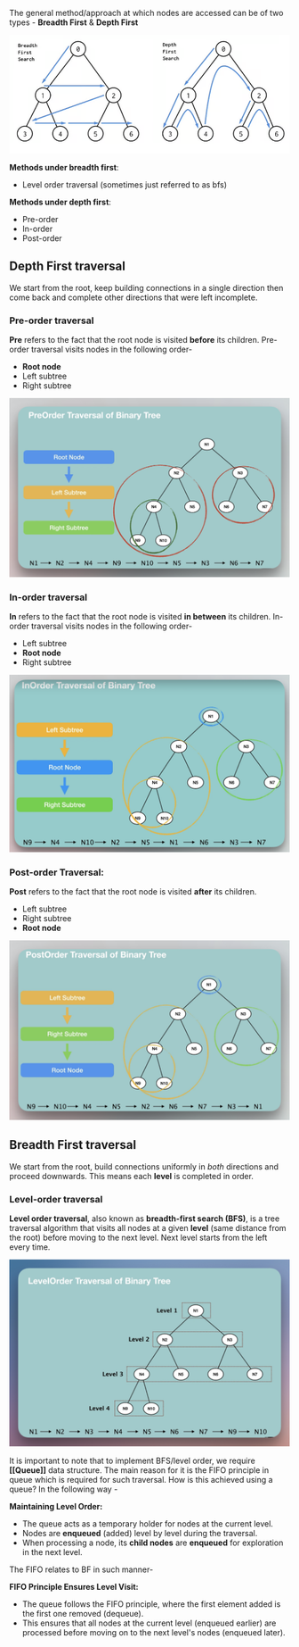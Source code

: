 The general method/approach at which nodes are accessed can be of two types - **Breadth First** & **Depth First**

![bfs-dfs| center](../assets/Pasted%20image%2020240710180914.png)

**Methods under breadth first**:
* Level order traversal (sometimes just referred to as bfs) 

**Methods under depth first**:
* Pre-order
* In-order
* Post-order

## Depth First traversal

We start from the root, keep building connections in a single direction then come back and complete other directions that were left incomplete.
### Pre-order traversal

**Pre** refers to the fact that the root node is visited **before** its children. Pre-order traversal visits nodes in the following order-



* **Root node**
* Left subtree
* Right subtree

![pre-order|center](../assets/Pasted%20image%2020240710181351.png)

### In-order traversal

**In** refers to the fact that the root node is visited **in between** its children. In-order traversal visits nodes in the following order-

* Left subtree
* **Root node**
* Right subtree

![in-order](../assets/Pasted%20image%2020240710181434.png)

### Post-order Traversal:

**Post** refers to the fact that the root node is visited **after** its children.

* Left subtree
* Right subtree
* **Root node**

![post-order](../assets/Pasted%20image%2020240710181516.png)

## Breadth First traversal

We start from the root, build connections uniformly in *both* directions and proceed downwards. This means each **level** is completed in order.

### Level-order traversal

**Level order traversal**, also known as **breadth-first search (BFS)**, is a tree traversal algorithm that visits all nodes at a given **level** (same distance from the root) before moving to the next level. Next level starts from the left every time.

![level-order](../assets/Pasted%20image%2020240710181654.png)


It is important to note that to implement BFS/level order, we require **[[Queue]]** data structure. The main reason for it is the FIFO principle in queue which is required for such traversal. How is this achieved using a queue? In the following way -

**Maintaining Level Order:**

* The queue acts as a temporary holder for nodes at the current level.
* Nodes are **enqueued** (added) level by level during the traversal.
* When processing a node, its **child nodes** are **enqueued** for exploration in the next level.

The FIFO relates to BF in such manner-

**FIFO Principle Ensures Level Visit:**

* The queue follows the FIFO principle, where the first element added is the first one removed (dequeue).
* This ensures that all nodes at the current level (enqueued earlier) are processed before moving on to the next level's nodes (enqueued later).